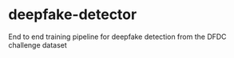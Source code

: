 # deepfake-detector
End to end training pipeline for deepfake detection from the DFDC challenge dataset
